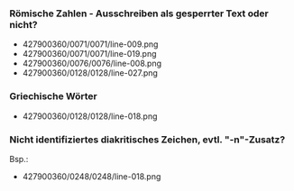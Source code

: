### Römische Zahlen - Ausschreiben als gesperrter Text oder nicht?

* 427900360/0071/0071/line-009.png
* 427900360/0071/0071/line-019.png
* 427900360/0076/0076/line-008.png
* 427900360/0128/0128/line-027.png

### Griechische Wörter

* 427900360/0128/0128/line-018.png

### Nicht identifiziertes diakritisches Zeichen, evtl. "-n"-Zusatz?

Bsp.:
* 427900360/0248/0248/line-018.png

